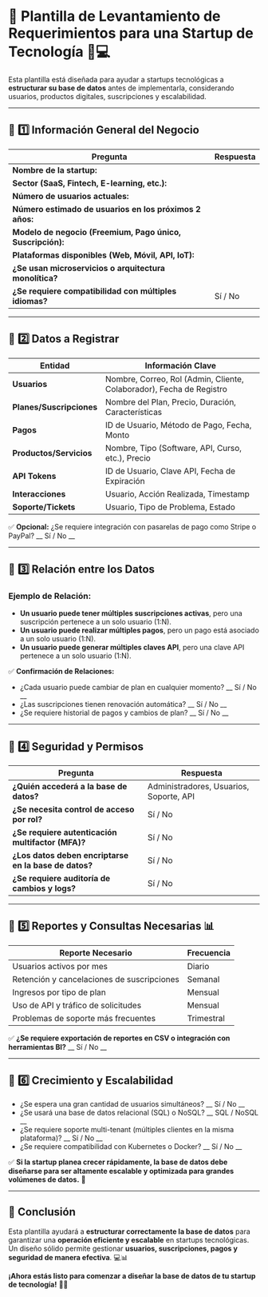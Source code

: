 # 📌 Plantilla de Levantamiento de Requerimientos para una Startup de Tecnología 🚀💻

Esta plantilla está diseñada para ayudar a startups tecnológicas a **estructurar su base de datos** antes de implementarla, considerando usuarios, productos digitales, suscripciones y escalabilidad.

---

## 📌 1️⃣ Información General del Negocio

| Pregunta                          | Respuesta |
|----------------------------------|-----------|
| **Nombre de la startup:**         |           |
| **Sector (SaaS, Fintech, E-learning, etc.):** |           |
| **Número de usuarios actuales:** |           |
| **Número estimado de usuarios en los próximos 2 años:** |           |
| **Modelo de negocio (Freemium, Pago único, Suscripción):** |           |
| **Plataformas disponibles (Web, Móvil, API, IoT):** |           |
| **¿Se usan microservicios o arquitectura monolítica?** |           |
| **¿Se requiere compatibilidad con múltiples idiomas?** | Sí / No |

---

## 📌 2️⃣ Datos a Registrar

| Entidad          | Información Clave |
|----------------|-----------------|
| **Usuarios**   | Nombre, Correo, Rol (Admin, Cliente, Colaborador), Fecha de Registro |
| **Planes/Suscripciones**  | Nombre del Plan, Precio, Duración, Características |
| **Pagos**  | ID de Usuario, Método de Pago, Fecha, Monto |
| **Productos/Servicios** | Nombre, Tipo (Software, API, Curso, etc.), Precio |
| **API Tokens**  | ID de Usuario, Clave API, Fecha de Expiración |
| **Interacciones** | Usuario, Acción Realizada, Timestamp |
| **Soporte/Tickets** | Usuario, Tipo de Problema, Estado |

✅ **Opcional:** ¿Se requiere integración con pasarelas de pago como Stripe o PayPal? __ Sí / No __

---

## 📌 3️⃣ Relación entre los Datos

### **Ejemplo de Relación:**
- **Un usuario puede tener múltiples suscripciones activas**, pero una suscripción pertenece a un solo usuario (1:N).
- **Un usuario puede realizar múltiples pagos**, pero un pago está asociado a un solo usuario (1:N).
- **Un usuario puede generar múltiples claves API**, pero una clave API pertenece a un solo usuario (1:N).

✅ **Confirmación de Relaciones:**
- ¿Cada usuario puede cambiar de plan en cualquier momento? __ Sí / No __
- ¿Las suscripciones tienen renovación automática? __ Sí / No __
- ¿Se requiere historial de pagos y cambios de plan? __ Sí / No __

---

## 📌 4️⃣ Seguridad y Permisos

| Pregunta                          | Respuesta |
|----------------------------------|-----------|
| **¿Quién accederá a la base de datos?** | Administradores, Usuarios, Soporte, API |
| **¿Se necesita control de acceso por rol?** | Sí / No |
| **¿Se requiere autenticación multifactor (MFA)?** | Sí / No |
| **¿Los datos deben encriptarse en la base de datos?** | Sí / No |
| **¿Se requiere auditoría de cambios y logs?** | Sí / No |

---

## 📌 5️⃣ Reportes y Consultas Necesarias 📊

| Reporte Necesario | Frecuencia |
|------------------|------------|
| Usuarios activos por mes | Diario |
| Retención y cancelaciones de suscripciones | Semanal |
| Ingresos por tipo de plan | Mensual |
| Uso de API y tráfico de solicitudes | Mensual |
| Problemas de soporte más frecuentes | Trimestral |

✅ **¿Se requiere exportación de reportes en CSV o integración con herramientas BI?** __ Sí / No __

---

## 📌 6️⃣ Crecimiento y Escalabilidad

- ¿Se espera una gran cantidad de usuarios simultáneos? __ Sí / No __
- ¿Se usará una base de datos relacional (SQL) o NoSQL? __ SQL / NoSQL __
- ¿Se requiere soporte multi-tenant (múltiples clientes en la misma plataforma)? __ Sí / No __
- ¿Se requiere compatibilidad con Kubernetes o Docker? __ Sí / No __

✅ **Si la startup planea crecer rápidamente, la base de datos debe diseñarse para ser altamente escalable y optimizada para grandes volúmenes de datos.** 🚀

---

## 📌 Conclusión

Esta plantilla ayudará a **estructurar correctamente la base de datos** para garantizar una **operación eficiente y escalable** en startups tecnológicas. Un diseño sólido permite gestionar **usuarios, suscripciones, pagos y seguridad de manera efectiva**. 💻📊

**¡Ahora estás listo para comenzar a diseñar la base de datos de tu startup de tecnología!** 🚀🎉

